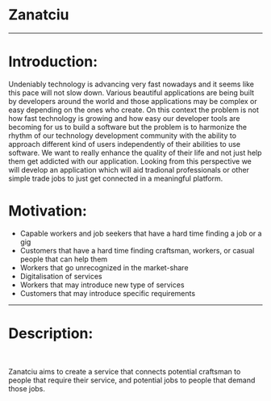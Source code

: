 <html>
  <head>
  </head>  
  
<body>
<h1>Zanatciu</h1>
  
<hr>

<h1>
  Introduction:
</h1>
<p>Undeniably technology is advancing very fast nowadays and it seems like this pace will not slow down. Various beautiful applications are being built by developers around the world and those applications may be complex or easy depending on the ones who create. On this context the problem is not how fast technology is growing and how easy our developer tools are becoming for us to build a software but the problem is to harmonize the rhythm of our technology development community with the ability to approach different kind of users independently of their abilities to use software. We want to really enhance the quality of their life and not just help them get addicted with our application. Looking from this perspective we will develop an application which will aid tradional professionals or other simple trade jobs to just get connected in a meaningful platform. </p>


<h1>
  Motivation:
</h1>

<ul>
  <li>Capable workers and job seekers that have a hard time finding a job or a gig</li>
  <li>Customers that have a hard time finding craftsman, workers, or casual people that can help them</li>
  <li>Workers that go unrecognized in the market-share</li>
  <li>Digitalisation of services </li>
  <li>Workers that may introduce new type of services</li>
  <li>Customers that may introduce specific requirements</li>
</ul>

<hr>
  
<h1>
  Description:
</h1>
<br>
 
<p>
Zanatciu aims to create a service that connects potential craftsman to people that require their service, and potential jobs to people that demand those jobs. 
</p>
  </body>
</html>
